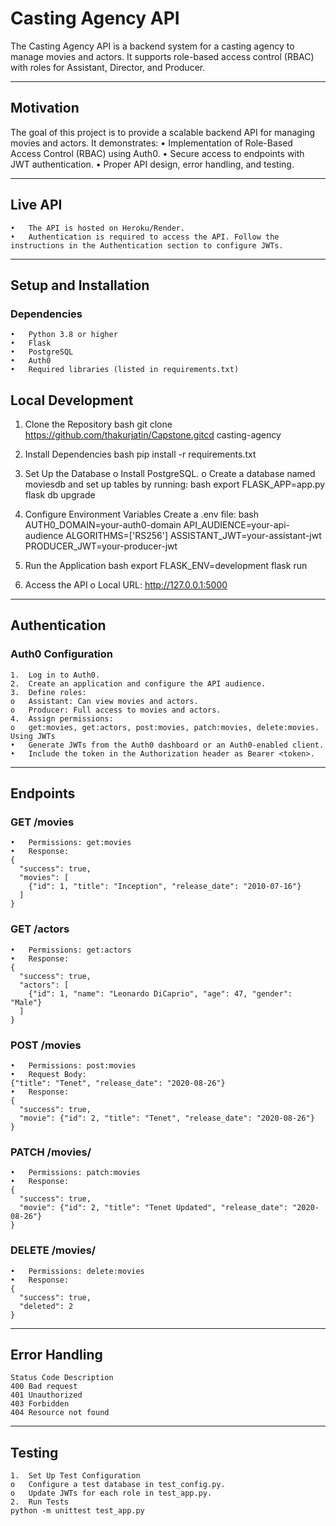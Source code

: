 # Casting Agency API
The Casting Agency API is a backend system for a casting agency to manage movies and actors. It supports role-based access control (RBAC) with roles for Assistant, Director, and Producer.
________________________________________
## Motivation
The goal of this project is to provide a scalable backend API for managing movies and actors. It demonstrates:
    •	Implementation of Role-Based Access Control (RBAC) using Auth0.
    •	Secure access to endpoints with JWT authentication.
    •	Proper API design, error handling, and testing.
________________________________________
## Live API
    •	The API is hosted on Heroku/Render.
    •	Authentication is required to access the API. Follow the instructions in the Authentication section to configure JWTs.
________________________________________
## Setup and Installation
### Dependencies
    •	Python 3.8 or higher
    •	Flask
    •	PostgreSQL
    •	Auth0
    •	Required libraries (listed in requirements.txt)

## Local Development
1.	Clone the Repository
    bash
    git clone https://github.com/thakurjatin/Capstone.gitcd casting-agency
2.	Install Dependencies
    bash
    pip install -r requirements.txt
3.	Set Up the Database
    o	Install PostgreSQL.
    o	Create a database named moviesdb and set up tables by running:
    bash
    export FLASK_APP=app.py
    flask db upgrade
4.	Configure Environment Variables Create a .env file:
    bash
    AUTH0_DOMAIN=your-auth0-domain
    API_AUDIENCE=your-api-audience
    ALGORITHMS=['RS256']
    ASSISTANT_JWT=your-assistant-jwt
    PRODUCER_JWT=your-producer-jwt

5.	Run the Application
    bash
    export FLASK_ENV=development
    flask run
6.	Access the API
    o	Local URL: http://127.0.0.1:5000
________________________________________
## Authentication
### Auth0 Configuration
    1.	Log in to Auth0.
    2.	Create an application and configure the API audience.
    3.	Define roles:
    o	Assistant: Can view movies and actors.
    o	Producer: Full access to movies and actors.
    4.	Assign permissions:
    o	get:movies, get:actors, post:movies, patch:movies, delete:movies.
    Using JWTs
    •	Generate JWTs from the Auth0 dashboard or an Auth0-enabled client.
    •	Include the token in the Authorization header as Bearer <token>.
________________________________________
## Endpoints
### GET /movies
    •	Permissions: get:movies
    •	Response:
    {
      "success": true,
      "movies": [
        {"id": 1, "title": "Inception", "release_date": "2010-07-16"}
      ]
    }
### GET /actors
    •	Permissions: get:actors
    •	Response:
    {
      "success": true,
      "actors": [
        {"id": 1, "name": "Leonardo DiCaprio", "age": 47, "gender": "Male"}
      ]
    }
### POST /movies
    •	Permissions: post:movies
    •	Request Body:
    {"title": "Tenet", "release_date": "2020-08-26"}
    •	Response:
    {
      "success": true,
      "movie": {"id": 2, "title": "Tenet", "release_date": "2020-08-26"}
    }
### PATCH /movies/<id>
    •	Permissions: patch:movies
    •	Response:
    {
      "success": true,
      "movie": {"id": 2, "title": "Tenet Updated", "release_date": "2020-08-26"}
    }
### DELETE /movies/<id>
    •	Permissions: delete:movies
    •	Response:
    {
      "success": true,
      "deleted": 2
    }
________________________________________
## Error Handling
    Status Code	Description
    400	Bad request
    401	Unauthorized
    403	Forbidden
    404	Resource not found
________________________________________
## Testing
    1.	Set Up Test Configuration
    o	Configure a test database in test_config.py.
    o	Update JWTs for each role in test_app.py.
    2.	Run Tests
    python -m unittest test_app.py


